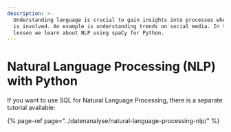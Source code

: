 ```yaml
---
description: >-
  Understanding language is crucial to gain insights into processes where text
  is involved. An example is understanding trends on social media. In this
  lesson we learn about NLP using spaCy for Python.
---
```


# Natural Language Processing \(NLP\) with Python

If you want to use SQL for Natural Language Processing, there is a separate tutorial available:

{% page-ref page="../datenanalyse/natural-language-processing-nlp/" %}





